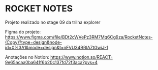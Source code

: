 # ROCKET NOTES

Projeto realizado no stage 09 da trilha explorer

Figma do projeto:
https://www.figma.com/file/BDt2cWVePz3RM7Mq6Cg9za/RocketNotes-(Copy)?type=design&node-id=0%3A1&mode=design&t=nFVU34BRIAZtGwiJ-1

Anotações no Notion:
https://www.notion.so/REACT-9e65acaa0ba641f6b20c137fd72f3aca?pvs=4
